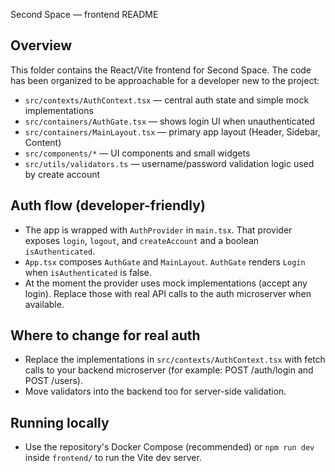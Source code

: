 Second Space — frontend README

Overview
--------
This folder contains the React/Vite frontend for Second Space. The code has
been organized to be approachable for a developer new to the project:

- `src/contexts/AuthContext.tsx` — central auth state and simple mock implementations
- `src/containers/AuthGate.tsx` — shows login UI when unauthenticated
- `src/containers/MainLayout.tsx` — primary app layout (Header, Sidebar, Content)
- `src/components/*` — UI components and small widgets
- `src/utils/validators.ts` — username/password validation logic used by create account

Auth flow (developer-friendly)
-----------------------------
- The app is wrapped with `AuthProvider` in `main.tsx`. That provider exposes
  `login`, `logout`, and `createAccount` and a boolean `isAuthenticated`.
- `App.tsx` composes `AuthGate` and `MainLayout`. `AuthGate` renders `Login`
  when `isAuthenticated` is false.
- At the moment the provider uses mock implementations (accept any login).
  Replace those with real API calls to the auth microserver when available.

Where to change for real auth
----------------------------
- Replace the implementations in `src/contexts/AuthContext.tsx` with fetch calls
  to your backend microserver (for example: POST /auth/login and POST /users).
- Move validators into the backend too for server-side validation.

Running locally
---------------
- Use the repository's Docker Compose (recommended) or `npm run dev` inside
  `frontend/` to run the Vite dev server.
